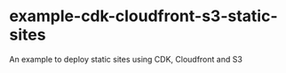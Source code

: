 # example-cdk-cloudfront-s3-static-sites
An example to deploy static sites using CDK, Cloudfront and S3
